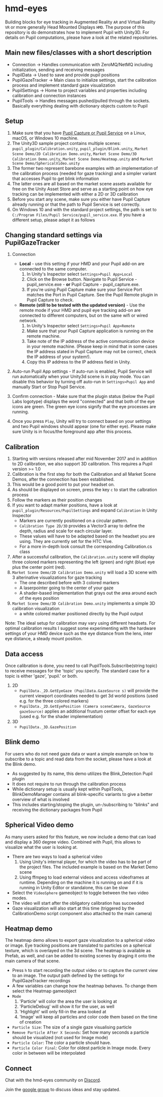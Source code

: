 # hmd-eyes

Building blocks for eye tracking in Augmented Reality `AR` and Virtual Reality `VR` or more generally Head Mounted Displays `HMD`.
The purpose of this repository is do demonstrates how to implement Pupil with Unity3D. For details on Pupil computations, please have a look at the related repositories.

## Main new files/classes with a short description
* Connection -> Handles communication with ZeroMQ/NetMQ including initialization, sending and receiving messages
* PupilData -> Used to save and provide pupil positions
* PupilGazeTracker -> Main class to initialize settings, start the calibration process and implement standard gaze visualization
* PupilSettings -> Home to project variables and properties including calibration and connection instances
* PupilTools -> Handles messages pushed/pulled through the sockets. Basically everything dealing with dictionary objects custom to Pupil

## Setup

1. Make sure that you have [Pupil Capture or Pupil Service](https://github.com/pupil-labs/pupil/releases/latest) on a Linux, macOS, or Windows 10 machine. 
2. The Unity3D sample project contains multiple scenes: `pupil_plugin/Calibration.unity`, `pupil_plugin/Blink.unity`, `Market Scene Demo/2D Calibration Demo.unity`, `Market Scene Demo/3D Calibration Demo.unity`, `Market Scene Demo/Heatmap.unity` and `Market Scene Demo/SphericalVideo.unity`
3. The former two represent barebone examples with an implementation of the calibration process (needed for gaze tracking) and a simpler variant that accesses Pupil to get blink information
4. The latter ones are all based on the market scene assets available for free on the Unity Asset Store and serve as a starting point on how eye tracking can be implemented with either a 2D or 3D calibration
5. Before you start any scene, make sure you either have Pupil Capture already running or that the path to Pupil Service is set correctly.
6. On Windows 10 and with the standard project settings, the path is set to `C:/Program Files/Pupil Service/pupil_service.exe`. If you have a different setup, please adapt it as follows 

## Changing standard settings via PupilGazeTracker
1. Connection
	* **Local** - use this setting if your HMD and your Pupil add-on are connected to the same computer.
		1. In Unity's Inspector select `Settings>Pupil App>Local`
		2. Click on the Browse button. Navigate to Pupil Service - pupil_service.exe - **or** Pupil Capture - pupil_capture.exe.
		3. If you're using Pupil Capture make sure your Service Port matches the Port in Pupil Capture. See the Pupil Remote plugin in Pupil Capture to check.
	* **Remote (still to be tested with the updated version)** - Use the remote mode if your HMD and pupil eye tracking add-on are connected to different computers, but on the same wifi or wired network.
		1. In Unity's Inspector select `Settings>Pupil App>Remote`
		2. Make sure that your Pupil Capture application is running on the remote machine.
		3. Take note of the IP address of the active communication device in your remote machine. (Please keep in mind that in some cases the IP address stated in Pupil Capture may not be correct, check the IP address of your system!).
		4. Copy this IP address to the IP address field in Unity.
		
2. Auto-run Pupil App settings - If auto-run is enabled, Pupil Service will run automatically when your Unity3d scene is in play mode. You can disable this behavior by turning off auto-run in `Settings>Pupil App` and manually Start or Stop Pupil Service.
3. Confirm connection - Make sure that the plugin status (below the Pupil Labs logotype) displays the word "connected" and that both of the eye icons are green. The green eye icons signify that the eye processes are running.
4. Once you press `Play`, Unity will try to connect based on your settings and two Pupil windows should appear (one for either eye). Please make sure Unity is in focus/the foreground app after this process.

## Calibration

1. Starting with versions released after mid November 2017 and in addition to 2D calibration, we also support 3D calibration. This requires a Pupil version >= 1.0
2. Calibration is the first step for both the Calibration and all Market Scene Demos, after the connection has been established.
3. This would be a good point to put your headset on.
4. As should be displayed on screen, press the key `c` to start the calbration process
5. Follow the markers as their position changes
6. If you want to adapt marker positions, have a look at `pupil_plugin/Resources/PupilSettings` and expand `Calibration` in Unity Inspector
	* Markers are currently positioned on a circular pattern. 
	* `Calibration Type 2D/3D` provides a Vector3 array to define the depth, radius and scale for each circular layer.
	* These values will have to be adapted based on the headset you are using. They are currently set for the HTC Vive.
	* For a more in-depth look consult the corresponding Calibration.cs class
7. After a successful calibration, the `Calibration.unity` scene will display three colored markers representing the left (green) and right (blue) eye plus the center point (red).
8. `Market Scene Demo/2D Calibration Demo.unity` will load a 3D scene with 3 alterinative visualizations for gaze tracking
	* The one described before with 3 colored markers
	* A laserpointer going to the center of your gaze
	* A shader-based implementation that grays out the area around each of the eyes position	
9. `Market Scene Demo/3D Calibration Demo.unity` implements a simple 3D calibration visualization
	* a white colored marker positioned directly by the Pupil output
	
Note: The ideal setup for calibration may vary using different headsets. For optimal calibration results I suggest some experimenting with the hardware settings of your HMD device such as the eye distance from the lens, inter eye distance, a steady mount position.

## Data access

Once calibration is done, you need to call PupilTools.Subscribe(string topic) to receive messages for the 'topic' you specify. The standard case for a topic is either 'gaze', 'pupil.' or both.
1. 2D
	* `PupilData._2D.GetEyeGaze (PupilData.GazeSource s)` will provide the current viewport coordinates needed to get 3d world positions (used e.g. for the three colored markers)
	* `PupilData._2D.GetEyePosition (Camera sceneCamera, GazeSource gazeSource)` applies an additional frustum center offset for each eye (used e.g. for the shader implementation)  
2. 3D
	* `PupilData._3D.GazePosition`

## Blink demo

For users who do not need gaze data or want a simple example on how to subscribe to a topic and read data from the socket, please have a look at the Blink demo.
* As suggested by its name, this demo utilizes the Blink_Detection Pupil plugin
* It does not require to run through the calibration process
* While dictionary setup is usually kept within PupilTools, BlinkDemoManager contains all blink-specific variants to give a better overview of what is involved
* This includes starting/stoping the plugin, un-/subscribing to "blinks" and receiving the dictionary packages from Pupil
	
## Spherical Video demo
As many users asked for this feature, we now include a demo that can load and display a 360 degree video. Combined with Pupil, this allows to visualize what the user is looking at.
* There are two ways to load a spherical video
	1. Using Unity's internal player, for which the video has to be part of the project files. The included example is based on the Market Demo scene
	2. Using ffmpeg to load external videos and access videoframes at runtime. Depending on the machine it is running on and if it is running in Unity Editor or standalone, this can be slow
* Select the `VideoSphere` gameobject to toggle between the two video modes.
* The video will start after the obligatory calibration has succeeded
* Gaze visualization will also start at this time (triggered by the CalibrationDemo script component also attached to the main camera)

## Heatmap demo
The heatmap demo allows to export gaze visualization to a spherical video or image. Eye tracking positions are translated to particles on a spherical texture, which is overlayed on the 3d scene. The heatmap is available as Prefab, as well, and can be added to existing scenes by draging it onto the main camera of that scene. 
* Press `h` to start recording the output video or to capture the current view to an image. The output path defined by the settings for PupilGazeTracker recordings
* A few variables can change how the heatmap behaves. To change them select the Heatmap gameobject
* `Mode`
	1. 'Particle' will color the area the user is looking at
	2. 'ParticleDebug' will show it for the user, as well
	3. 'Highlight' will only fill-in the area looked at
	4. 'Image' will keep all particles and color code them based on the time of creation
* `Particle Size`: The size of a single gaze visualising particle
* `Remove Particle After X Seconds`: Set how many seconds a particle should be visualized (not used for Image mode)
* `Particle Color`: The color a particle should have.
* `Particle Color Final`: Color for oldest particle in Image mode. Every color in between will be interpolated


## Connect

Chat with the hmd-eyes community on [Discord](https://discord.gg/PahDtSH).

Join the [google group](https://groups.google.com/forum/#!forum/hmd-eyes) to discuss ideas and stay updated. 


